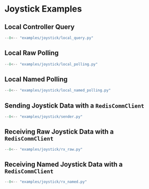 # Joystick Examples

## Local Controller Query

```python title="examples/joystick/local_query.py" linenums="1"
--8<-- "examples/joystick/local_query.py"
```

## Local Raw Polling

```python title="examples/joystick/local_polling.py" linenums="1"
--8<-- "examples/joystick/local_polling.py"
```

## Local Named Polling

```python title="examples/joystick/local_named_polling.py" linenums="1"
--8<-- "examples/joystick/local_named_polling.py"
```

## Sending Joystick Data with a `RedisCommClient`

```python title="examples/joystick/sender.py" linenums="1"
--8<-- "examples/joystick/sender.py"
```

## Receiving Raw Joystick Data with a `RedisCommClient`

```python title="examples/joystick/rx_raw.py" linenums="1"
--8<-- "examples/joystick/rx_raw.py"
```

## Receiving Named Joystick Data with a `RedisCommClient`

```python title="examples/joystick/rx_named.py" linenums="1"
--8<-- "examples/joystick/rx_named.py"
```

